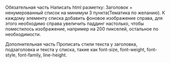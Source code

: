 Обязательная часть
Написать html разметку: Заголовок + ненумерованный список на минимум 3 пункта(Тематика по желанию).
К каждому элементу списка добавить фоновое изображение справа, для этого необходимо справа увеличить паддинг настолько, чтобы поместилось изображение, например на 200 пикселей, остальное по необходимости.

Дополнительная часть
Прописать стили текста у заголовка, подзаголовка и текста у списка, такие как font-size, font-weight, font-style, font-family, line-height.